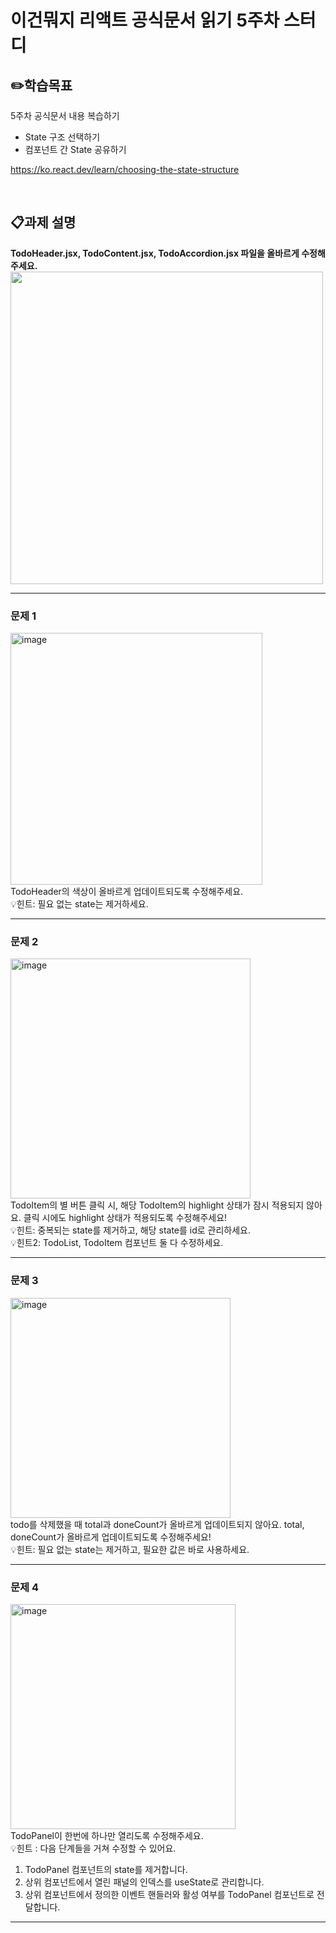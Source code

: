 # 이건뭐지 리액트 공식문서 읽기 5주차 스터디

## ✏️학습목표
5주차 공식문서 내용 복습하기
- State 구조 선택하기
- 컴포넌트 간 State 공유하기<br>

https://ko.react.dev/learn/choosing-the-state-structure

<br>

## 📋과제 설명
**TodoHeader.jsx, TodoContent.jsx, TodoAccordion.jsx 파일을 올바르게 수정해주세요.**
<img src="https://github.com/user-attachments/assets/075320b1-ebae-4e3d-975d-4620d4ffa603" width="500">
<hr>

### 문제 1
<img width="403" alt="image" src="https://github.com/user-attachments/assets/f02d3496-8999-43f9-a732-97b51a27059f"> <br>
TodoHeader의 색상이 올바르게 업데이트되도록 수정해주세요. <br>
💡힌트: 필요 없는 state는 제거하세요. <br>
<hr>

### 문제 2
<img width="384" alt="image" src="https://github.com/user-attachments/assets/94b3d0e1-124d-4fa7-bc5c-22b3313a4512"> <br>
TodoItem의 별 버튼 클릭 시, 해당 TodoItem의 highlight 상태가 잠시 적용되지 않아요. 클릭 시에도 highlight 상태가 적용되도록 수정해주세요! <br>
💡힌트: 중복되는 state를 제거하고, 해당 state를 id로 관리하세요. <br>
💡힌트2: TodoList, TodoItem 컴포넌트 둘 다 수정하세요. <br>
<hr>

### 문제 3
<img width="352" alt="image" src="https://github.com/user-attachments/assets/128effb9-4a34-4528-8b79-a09aefa47cb6"> <br>
todo를 삭제했을 때 total과 doneCount가 올바르게 업데이트되지 않아요. total, doneCount가 올바르게 업데이트되도록 수정해주세요! <br>
💡힌트: 필요 없는 state는 제거하고, 필요한 값은 바로 사용하세요.<br>
<hr>

### 문제 4
<img width="360" alt="image" src="https://github.com/user-attachments/assets/c8184187-7f55-4ba6-98bc-43df2462a40f"> <br>
TodoPanel이 한번에 하나만 열리도록 수정해주세요. <br>
💡힌트 : 다음 단계들을 거쳐 수정할 수 있어요. <br>
1. TodoPanel 컴포넌트의 state를 제거합니다. <br>
2. 상위 컴포넌트에서 열린 패널의 인덱스를 useState로 관리합니다. <br>
3. 상위 컴포넌트에서 정의한 이벤트 핸들러와 활성 여부를 TodoPanel 컴포넌트로 전달합니다. <br>
<hr>
